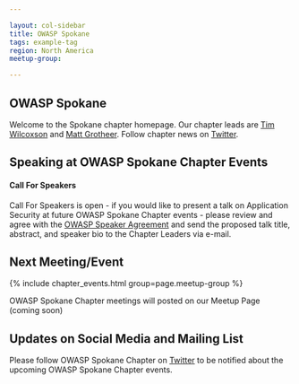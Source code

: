 ```yaml
---

layout: col-sidebar
title: OWASP Spokane
tags: example-tag
region: North America
meetup-group:

---
```


OWASP Spokane
-------------
Welcome to the Spokane chapter homepage. Our chapter leads are <a href="mailto:tim.wilcoxson@owasp.org">Tim Wilcoxson</a> and <a href="mailto:matt.grotheer@owasp.org">Matt Grotheer</a>. Follow chapter news on [Twitter](https://twitter.com/owaspspokane).

Speaking at OWASP Spokane Chapter Events
---------------------------------------

#### Call For Speakers

Call For Speakers is open - if you would like to present a talk on Application Security at future OWASP Spokane Chapter events - please review and agree with the [OWASP Speaker Agreement](https://owasp.org/www-policy/legal/speaker-agreement) and send the proposed talk title, abstract, and speaker bio to the Chapter Leaders via e-mail.

Next Meeting/Event <!-- You should keep this section as it will populate your meetup events -->
---------------------
{% include chapter_events.html group=page.meetup-group %}

OWASP Spokane Chapter meetings will posted on our Meetup Page (coming soon)

Updates on Social Media and Mailing List
---------------------
Please follow OWASP Spokane Chapter on <a href="https://twitter.com/OWASPSpokane">Twitter</a> to be notified about the upcoming OWASP Spokane Chapter events.
